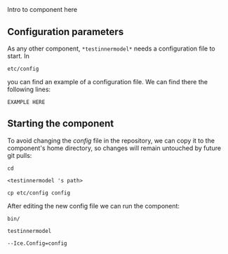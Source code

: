 ```
```
#
``` testinnermodel
```
Intro to component here


## Configuration parameters
As any other component,
``` *testinnermodel* ```
needs a configuration file to start. In

    etc/config

you can find an example of a configuration file. We can find there the following lines:

    EXAMPLE HERE

    
## Starting the component
To avoid changing the *config* file in the repository, we can copy it to the component's home directory, so changes will remain untouched by future git pulls:

    cd

``` <testinnermodel 's path> ```

    cp etc/config config
    
After editing the new config file we can run the component:

    bin/

```testinnermodel ```

    --Ice.Config=config
